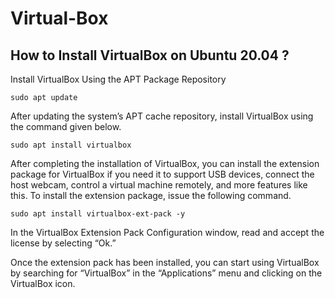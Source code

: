 # Virtual-Box
## How to Install VirtualBox on Ubuntu 20.04 ?

Install VirtualBox Using the APT Package Repository

```
sudo apt update 
```
After updating the system’s APT cache repository, install VirtualBox using the command given below.
```
sudo apt install virtualbox
```

After completing the installation of VirtualBox, you can install the extension package for VirtualBox if you need it to support USB devices, connect the host webcam, control a virtual machine remotely, and more features like this. To install the extension package, issue the following command.

```
sudo apt install virtualbox-ext-pack -y
```

In the VirtualBox Extension Pack Configuration window, read and accept the license by selecting “Ok.”

Once the extension pack has been installed, you can start using VirtualBox by searching for “VirtualBox” in the “Applications” menu and clicking on the VirtualBox icon.


